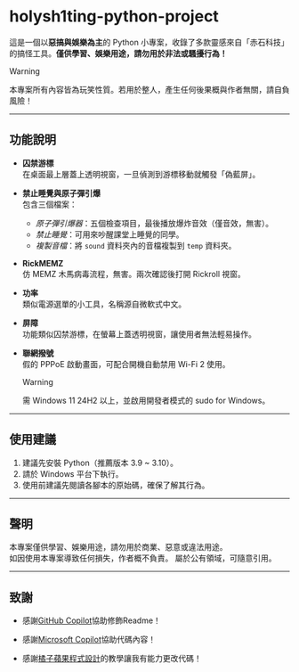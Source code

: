 # holysh1ting-python-project

這是一個以**惡搞與娛樂為主**的 Python 小專案，收錄了多款靈感來自「赤石科技」的搞怪工具。**僅供學習、娛樂用途，請勿用於非法或騷擾行為！**

> [!WARNING]
> 本專案所有內容皆為玩笑性質。若用於整人，產生任何後果概與作者無關，請自負風險！

---

## 功能說明

- **囚禁游標**  
  在桌面最上層蓋上透明視窗，一旦偵測到游標移動就觸發「偽藍屏」。

- **禁止睡覺與原子彈引爆**  
  包含三個檔案：  
  - *原子彈引爆器*：五個檢查項目，最後播放爆炸音效（僅音效，無害）。
  - *禁止睡覺*：可用來吵醒課堂上睡覺的同學。
  - *複製音檔*：將 `sound` 資料夾內的音檔複製到 `temp` 資料夾。

- **RickMEMZ**  
  仿 MEMZ 木馬病毒流程，無害。兩次確認後打開 Rickroll 視窗。

- **功率**  
  類似電源選單的小工具，名稱源自微軟式中文。

- **屏障**  
  功能類似囚禁游標，在螢幕上蓋透明視窗，讓使用者無法輕易操作。

- **聯網撥號**  
  假的 PPPoE 啟動畫面，可配合開機自動禁用 Wi-Fi 2 使用。  
  > [!WARNING]
  > 需 Windows 11 24H2 以上，並啟用開發者模式的 sudo for Windows。

---

## 使用建議

1. 建議先安裝 Python（推薦版本 3.9 ~ 3.10）。
2. 請於 Windows 平台下執行。
3. 使用前建議先閱讀各腳本的原始碼，確保了解其行為。

---

## 聲明

本專案僅供學習、娛樂用途，請勿用於商業、惡意或違法用途。  
如因使用本專案導致任何損失，作者概不負責。
屬於公有領域，可隨意引用。

---

## 致謝
 - 感謝[GitHub Copilot](https://github.com/features/copilot)協助修飾Readme！

 - 感謝[Microsoft Copilot](https://www.microsoft.com/zh-tw/microsoft-365/copilot/meet-copilot?msockid=29e8b96d8e4e6efc3371af348f5e6f4d)協助代碼內容！

 - 感謝[橘子蘋果程式設計](https://orangeapple.co/)的教學讓我有能力更改代碼！

